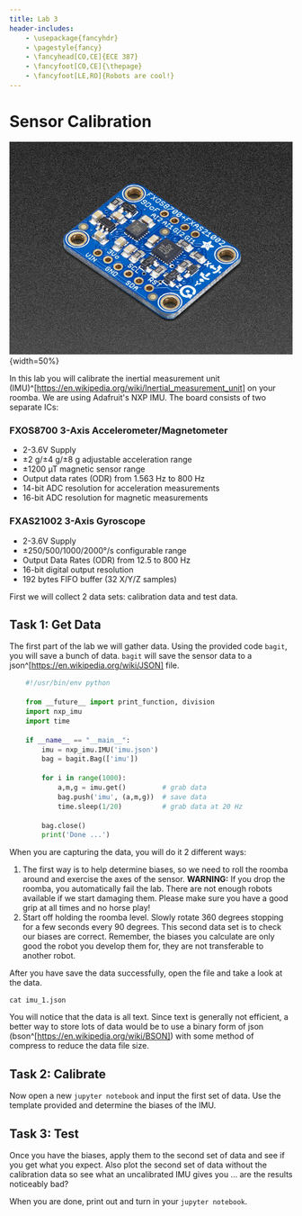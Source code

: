 ```yaml
---
title: Lab 3
header-includes:
    - \usepackage{fancyhdr}
    - \pagestyle{fancy}
    - \fancyhead[CO,CE]{ECE 387}
    - \fancyfoot[CO,CE]{\thepage}
    - \fancyfoot[LE,RO]{Robots are cool!}
---
```


# Sensor Calibration

![Adafruit inertial measurement unit](pics/imu-iso.jpg){width=50%}

In this lab you will calibrate the inertial measurement unit (IMU)^[https://en.wikipedia.org/wiki/Inertial_measurement_unit]
on your roomba. We are using Adafruit's NXP IMU. The board consists of two separate ICs:

### FXOS8700 3-Axis Accelerometer/Magnetometer

- 2-3.6V Supply
- ±2 g/±4 g/±8 g adjustable acceleration range
- ±1200 µT magnetic sensor range
- Output data rates (ODR) from 1.563 Hz to 800 Hz
- 14-bit ADC resolution for acceleration measurements
- 16-bit ADC resolution for magnetic measurements

### FXAS21002 3-Axis Gyroscope

- 2-3.6V Supply
- ±250/500/1000/2000°/s configurable range
- Output Data Rates (ODR) from 12.5 to 800 Hz
- 16-bit digital output resolution
- 192 bytes FIFO buffer (32 X/Y/Z samples)

First we will collect 2 data sets: calibration data and test data.

## Task 1: Get Data

The first part of the lab we will gather data. Using the provided code `bagit`, you will
save a bunch of data. `bagit` will save the sensor data to a json^[https://en.wikipedia.org/wiki/JSON]
file.

```python
	#!/usr/bin/env python
	
	from __future__ import print_function, division
	import nxp_imu
	import time

	if __name__ == "__main__":
		imu = nxp_imu.IMU('imu.json')
		bag = bagit.Bag(['imu'])

		for i in range(1000):
			a,m,g = imu.get()         # grab data
			bag.push('imu', (a,m,g))  # save data
			time.sleep(1/20)          # grab data at 20 Hz
			
		bag.close()
		print('Done ...')
```

When you are capturing the data, you will do it 2 different ways:

1. The first way is to help determine biases, so we need to roll the roomba around and
exercise the axes of the sensor. **WARNING:** If you drop the roomba, you automatically
fail the lab. There are not enough robots available if we start damaging them. Please make
sure you have a good grip at all times and no horse play!
2. Start off holding the roomba level. Slowly rotate 360 degrees stopping for a few seconds
every 90 degrees. This second data set is to check our biases are correct. Remember, the
biases you calculate are only good the robot you develop them for, they are not transferable
to another robot.

After you have save the data successfully, open the file and take a look at the data.

    cat imu_1.json

You will notice that the data is all text. Since text is generally not efficient, a better
way to store lots of data would be to use a binary form of json (bson^[https://en.wikipedia.org/wiki/BSON])
with some method of compress to reduce the data file size.

## Task 2: Calibrate

Now open a new `jupyter notebook` and input the first set of data. Use the template provided
and determine the biases of the IMU.

## Task 3: Test

Once you have the biases, apply them to the second set of data and see if you get what
you expect. Also plot the second set of data without the calibration data so see what
an uncalibrated IMU gives you ... are the results noticeably bad?

When you are done, print out and turn in your `jupyter notebook`.

